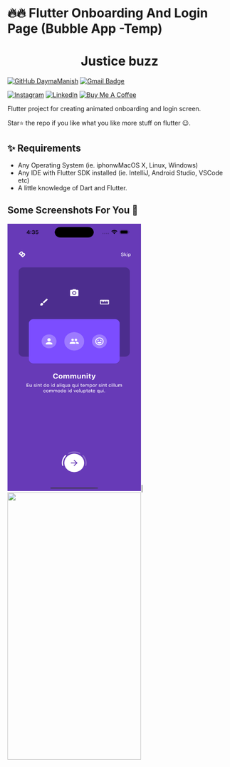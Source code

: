 
# 🔥🔥 Flutter Onboarding And Login Page (Bubble App -Temp)

<h1 align="center">
  Justice buzz
</h1>


[![GitHub DaymaManish](https://img.shields.io/github/followers/DaymaManish?label=follow&style=social)](https://github.com/iamamofa?tab=repositories)
[![Gmail Badge](https://img.shields.io/badge/-manishdayma65@gmail.com-c14438?style=flat-square&logo=Gmail&logoColor=white&link=mailto:joamofa@st.ug.edu.gh)](mailto:joamofa@st.ug.edu.gh)

[![Instagram](https://img.shields.io/badge/Instagram-%23E4405F.svg?style=for-the-badge&logo=Instagram&logoColor=white)](https://www.instagram.com/i_am_amofa/?hl=en)
[![LinkedIn](https://img.shields.io/badge/linkedin-%230077B5.svg?style=for-the-badge&logo=linkedin&logoColor=white)](https://www.linkedin.com/in/justice-ohene-amofa-349b44173/?originalSubdomain=gh)
<a href="https://www.buymeacoffee.com/iamamofa" target="_blank"><img src="https://cdn.buymeacoffee.com/buttons/default-orange.png" alt="Buy Me A Coffee" height="41" width="174"></a>

Flutter project for creating animated onboarding and login screen.

Star⭐ the repo if you like what you like more stuff on flutter 😉.

## ✨ Requirements
* Any Operating System (ie. iphonwMacOS X, Linux, Windows)
* Any IDE with Flutter SDK installed (ie. IntelliJ, Android Studio, VSCode etc)
* A little knowledge of Dart and Flutter.

## Some Screenshots For You 💖

<img height="600" width="300" src="screenshots/justice1.png">|
<img height="600" width="300" src="screenshots/justice 2.png">  
